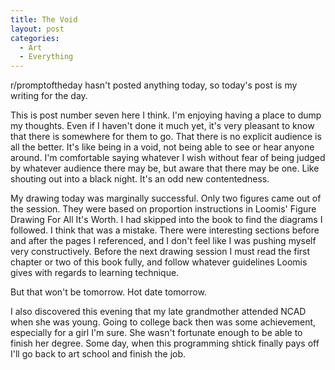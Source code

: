 ```yaml
---
title: The Void
layout: post
categories:
  - Art
  - Everything
---
```


r/promptoftheday hasn't posted anything today, so today's post is my writing for the day. 

This is post number seven here I think. I'm enjoying having a place to dump my thoughts. Even if I haven't done it much yet, it's very pleasant to know that there is somewhere for them to go. That there is no explicit audience is all the better. It's like being in a void, not being able to see or hear anyone around. I'm comfortable saying whatever I wish without fear of being judged by whatever audience there may be, but aware that there may be one. Like shouting out into a black night. It's an odd new contentedness.

My drawing today was marginally successful. Only two figures came out of the session. They were based on proportion instructions in Loomis' Figure Drawing For All It's Worth. I had skipped into the book to find the diagrams I followed. I think that was a mistake. There were interesting sections before and after the pages I referenced, and I don't feel like I was pushing myself very constructively. Before the next drawing session I must read the first chapter or two of this book fully, and follow whatever guidelines Loomis gives with regards to learning technique.

But that won't be tomorrow. Hot date tomorrow.

I also discovered this evening that my late grandmother attended NCAD when she was young. Going to college back then was some achievement, especially for a girl I'm sure. She wasn't fortunate enough to be able to finish her degree. Some day, when this programming shtick finally pays off I'll go back to art school and finish the job.